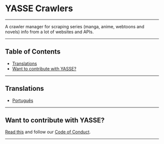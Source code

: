 # YASSE Crawlers <!-- omit in toc -->

---

A crawler manager for scraping series (manga, anime, webtoons and novels) info from a lot of websites and APIs.

---

## Table of Contents <!-- omit in toc -->

- [Translations](#translations)
- [Want to contribute with YASSE?](#want-to-contribute-with-yasse)

---

## Translations

- [Português](/translations/README_PT_BR.md)

---

## Want to contribute with YASSE?

[Read this](./CONTRIBUTING.md) and follow our [Code of Conduct](./CODE_OF_CONDUCT.md).

---
